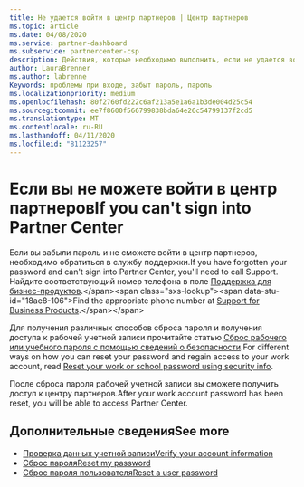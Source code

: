 ```yaml
---
title: Не удается войти в центр партнеров | Центр партнеров
ms.topic: article
ms.date: 04/08/2020
ms.service: partner-dashboard
ms.subservice: partnercenter-csp
description: Действия, которые необходимо выполнить, если не удается войти в центр партнеров.
author: LauraBrenner
ms.author: labrenne
Keywords: проблемы при входе, забыт пароль, пароль
ms.localizationpriority: medium
ms.openlocfilehash: 80f2760fd222c6af213a5e1a6a1b3de004d25c54
ms.sourcegitcommit: ee7f8600f566799838bda64e26c54799137f2cd5
ms.translationtype: MT
ms.contentlocale: ru-RU
ms.lasthandoff: 04/11/2020
ms.locfileid: "81123257"
---
```

# <a name="if-you-cant-sign-into-partner-center"></a><span data-ttu-id="18ae8-104">Если вы не можете войти в центр партнеров</span><span class="sxs-lookup"><span data-stu-id="18ae8-104">If you can't sign into Partner Center</span></span>

<span data-ttu-id="18ae8-105">Если вы забыли пароль и не сможете войти в центр партнеров, необходимо обратиться в службу поддержки.</span><span class="sxs-lookup"><span data-stu-id="18ae8-105">If you have forgotten your password and can't sign into Partner Center, you'll need to call Support.</span></span> <span data-ttu-id="18ae8-106">Найдите соответствующий номер телефона в поле [Поддержка для бизнес-продуктов](https://docs.microsoft.com/microsoft-365/admin/contact-support-for-business-products?view=o365-worldwide&tabs=phone#ID0EAADAAA=Phone_support_).</span><span class="sxs-lookup"><span data-stu-id="18ae8-106">Find the appropriate phone number at [Support for Business Products](https://docs.microsoft.com/microsoft-365/admin/contact-support-for-business-products?view=o365-worldwide&tabs=phone#ID0EAADAAA=Phone_support_).</span></span> 

<span data-ttu-id="18ae8-107">Для получения различных способов сброса пароля и получения доступа к рабочей учетной записи прочитайте статью [Сброс рабочего или учебного пароля с помощью сведений о безопасности](https://docs.microsoft.com/azure/active-directory/user-help/active-directory-passwords-update-your-own-password#how-to-change-your-password).</span><span class="sxs-lookup"><span data-stu-id="18ae8-107">For different ways on how you can reset your password and regain access to your work account, read [Reset your work or school password using security info](https://docs.microsoft.com/azure/active-directory/user-help/active-directory-passwords-update-your-own-password#how-to-change-your-password).</span></span>

<span data-ttu-id="18ae8-108">После сброса пароля рабочей учетной записи вы сможете получить доступ к центру партнеров.</span><span class="sxs-lookup"><span data-stu-id="18ae8-108">After your work account password has been reset, you will be able to access Partner Center.</span></span> 

## <a name="see-more"></a><span data-ttu-id="18ae8-109">Дополнительные сведения</span><span class="sxs-lookup"><span data-stu-id="18ae8-109">See more</span></span>

- [<span data-ttu-id="18ae8-110">Проверка данных учетной записи</span><span class="sxs-lookup"><span data-stu-id="18ae8-110">Verify your account information</span></span>](verification-responses.md)
- [<span data-ttu-id="18ae8-111">Сброс пароля</span><span class="sxs-lookup"><span data-stu-id="18ae8-111">Reset my password</span></span>](reset-my-pasword.md)
- [<span data-ttu-id="18ae8-112">Сброс пароля пользователя</span><span class="sxs-lookup"><span data-stu-id="18ae8-112">Reset a user password</span></span>](reset-a-user-password.md)

